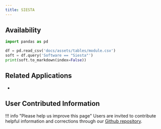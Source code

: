 ```yaml
---
title: SIESTA
---
```



## Availability

```python exec="on"
import pandas as pd

df = pd.read_csv('docs/assets/tables/module.csv')
soft = df.query('Software == "Siesta"')
print(soft.to_markdown(index=False))
```

## Related Applications

* 

## User Contributed Information

!!! info "Please help us improve this page"
        Users are invited to contribute helpful information and corrections
        through our [Github repository](https://github.com/arcs-njit-edu/Docs/blob/main/CONTRIBUTING.md).



